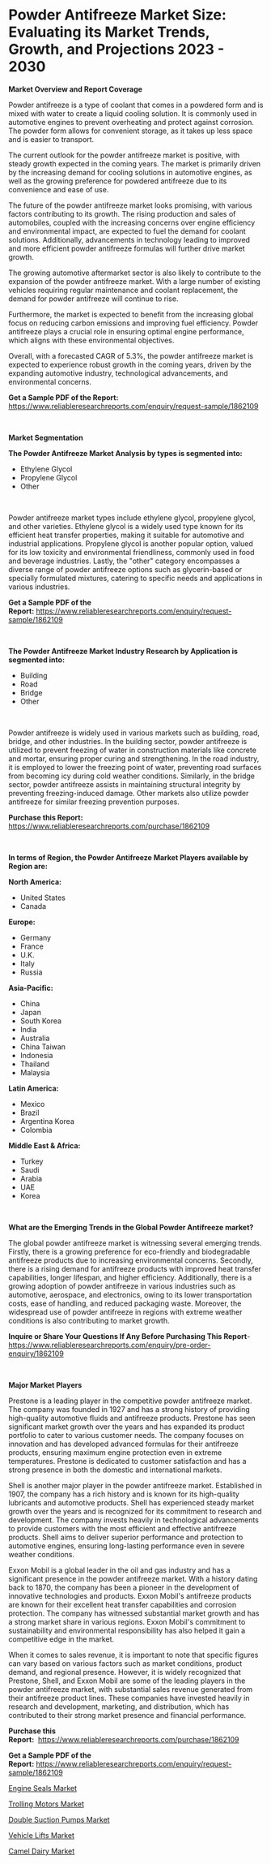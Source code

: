 <p><h1>Powder Antifreeze Market Size: Evaluating its Market Trends, Growth, and Projections 2023 - 2030</h1></p><p><strong>Market Overview and Report Coverage</strong></p>
<p><p>Powder antifreeze is a type of coolant that comes in a powdered form and is mixed with water to create a liquid cooling solution. It is commonly used in automotive engines to prevent overheating and protect against corrosion. The powder form allows for convenient storage, as it takes up less space and is easier to transport.</p><p>The current outlook for the powder antifreeze market is positive, with steady growth expected in the coming years. The market is primarily driven by the increasing demand for cooling solutions in automotive engines, as well as the growing preference for powdered antifreeze due to its convenience and ease of use.</p><p>The future of the powder antifreeze market looks promising, with various factors contributing to its growth. The rising production and sales of automobiles, coupled with the increasing concerns over engine efficiency and environmental impact, are expected to fuel the demand for coolant solutions. Additionally, advancements in technology leading to improved and more efficient powder antifreeze formulas will further drive market growth.</p><p>The growing automotive aftermarket sector is also likely to contribute to the expansion of the powder antifreeze market. With a large number of existing vehicles requiring regular maintenance and coolant replacement, the demand for powder antifreeze will continue to rise.</p><p>Furthermore, the market is expected to benefit from the increasing global focus on reducing carbon emissions and improving fuel efficiency. Powder antifreeze plays a crucial role in ensuring optimal engine performance, which aligns with these environmental objectives.</p><p>Overall, with a forecasted CAGR of 5.3%, the powder antifreeze market is expected to experience robust growth in the coming years, driven by the expanding automotive industry, technological advancements, and environmental concerns.</p></p>
<p><strong>Get a Sample PDF of the Report:</strong> <a href="https://www.reliableresearchreports.com/enquiry/request-sample/1862109">https://www.reliableresearchreports.com/enquiry/request-sample/1862109</a></p>
<p>&nbsp;</p>
<p><strong>Market Segmentation</strong></p>
<p><strong>The Powder Antifreeze Market Analysis by types is segmented into:</strong></p>
<p><ul><li>Ethylene Glycol</li><li>Propylene Glycol</li><li>Other</li></ul></p>
<p>&nbsp;</p>
<p><p>Powder antifreeze market types include ethylene glycol, propylene glycol, and other varieties. Ethylene glycol is a widely used type known for its efficient heat transfer properties, making it suitable for automotive and industrial applications. Propylene glycol is another popular option, valued for its low toxicity and environmental friendliness, commonly used in food and beverage industries. Lastly, the "other" category encompasses a diverse range of powder antifreeze options such as glycerin-based or specially formulated mixtures, catering to specific needs and applications in various industries.</p></p>
<p><strong>Get a Sample PDF of the Report:</strong>&nbsp;<a href="https://www.reliableresearchreports.com/enquiry/request-sample/1862109">https://www.reliableresearchreports.com/enquiry/request-sample/1862109</a></p>
<p>&nbsp;</p>
<p><strong>The Powder Antifreeze Market Industry Research by Application is segmented into:</strong></p>
<p><ul><li>Building</li><li>Road</li><li>Bridge</li><li>Other</li></ul></p>
<p>&nbsp;</p>
<p><p>Powder antifreeze is widely used in various markets such as building, road, bridge, and other industries. In the building sector, powder antifreeze is utilized to prevent freezing of water in construction materials like concrete and mortar, ensuring proper curing and strengthening. In the road industry, it is employed to lower the freezing point of water, preventing road surfaces from becoming icy during cold weather conditions. Similarly, in the bridge sector, powder antifreeze assists in maintaining structural integrity by preventing freezing-induced damage. Other markets also utilize powder antifreeze for similar freezing prevention purposes.</p></p>
<p><strong>Purchase this Report:</strong>&nbsp; <a href="https://www.reliableresearchreports.com/purchase/1862109">https://www.reliableresearchreports.com/purchase/1862109</a></p>
<p>&nbsp;</p>
<p><strong>In terms of Region, the Powder Antifreeze Market Players available by Region are:</strong></p>
<p>
    <p> <strong> North America: </strong>
        <ul>
            <li>United States</li>
            <li>Canada</li>
        </ul>
        </p> 
    <p> <strong> Europe: </strong>
        <ul>
            <li>Germany</li>
            <li>France</li>
            <li>U.K.</li>
            <li>Italy</li>
            <li>Russia</li>
        </ul>
        </p> 
    <p> <strong> Asia-Pacific: </strong>
        <ul>
            <li>China</li>
            <li>Japan</li>
            <li>South Korea</li>
            <li>India</li>
            <li>Australia</li>
            <li>China Taiwan</li>
            <li>Indonesia</li>
            <li>Thailand</li>
            <li>Malaysia</li>
        </ul>
        </p> 
    <p> <strong> Latin America: </strong>
        <ul>
            <li>Mexico</li>
            <li>Brazil</li>
            <li>Argentina Korea</li>
            <li>Colombia</li>
        </ul>
        </p> 
    <p> <strong> Middle East & Africa: </strong>
        <ul>
            <li>Turkey</li>
            <li>Saudi</li>
            <li>Arabia</li>
            <li>UAE</li>
            <li>Korea</li>
        </ul>
    </p>
    </p>
<p>&nbsp;</p>
<p><strong>What are the Emerging Trends in the Global Powder Antifreeze market?</strong></p>
<p><p>The global powder antifreeze market is witnessing several emerging trends. Firstly, there is a growing preference for eco-friendly and biodegradable antifreeze products due to increasing environmental concerns. Secondly, there is a rising demand for antifreeze products with improved heat transfer capabilities, longer lifespan, and higher efficiency. Additionally, there is a growing adoption of powder antifreeze in various industries such as automotive, aerospace, and electronics, owing to its lower transportation costs, ease of handling, and reduced packaging waste. Moreover, the widespread use of powder antifreeze in regions with extreme weather conditions is also contributing to market growth.</p></p>
<p><strong>Inquire or Share Your Questions If Any Before Purchasing This Report</strong>- <a href="https://www.reliableresearchreports.com/enquiry/pre-order-enquiry/1862109">https://www.reliableresearchreports.com/enquiry/pre-order-enquiry/1862109</a></p>
<p>&nbsp;</p>
<p><strong>Major Market Players</strong></p>
<p><p>Prestone is a leading player in the competitive powder antifreeze market. The company was founded in 1927 and has a strong history of providing high-quality automotive fluids and antifreeze products. Prestone has seen significant market growth over the years and has expanded its product portfolio to cater to various customer needs. The company focuses on innovation and has developed advanced formulas for their antifreeze products, ensuring maximum engine protection even in extreme temperatures. Prestone is dedicated to customer satisfaction and has a strong presence in both the domestic and international markets.</p><p>Shell is another major player in the powder antifreeze market. Established in 1907, the company has a rich history and is known for its high-quality lubricants and automotive products. Shell has experienced steady market growth over the years and is recognized for its commitment to research and development. The company invests heavily in technological advancements to provide customers with the most efficient and effective antifreeze products. Shell aims to deliver superior performance and protection to automotive engines, ensuring long-lasting performance even in severe weather conditions.</p><p>Exxon Mobil is a global leader in the oil and gas industry and has a significant presence in the powder antifreeze market. With a history dating back to 1870, the company has been a pioneer in the development of innovative technologies and products. Exxon Mobil's antifreeze products are known for their excellent heat transfer capabilities and corrosion protection. The company has witnessed substantial market growth and has a strong market share in various regions. Exxon Mobil's commitment to sustainability and environmental responsibility has also helped it gain a competitive edge in the market.</p><p>When it comes to sales revenue, it is important to note that specific figures can vary based on various factors such as market conditions, product demand, and regional presence. However, it is widely recognized that Prestone, Shell, and Exxon Mobil are some of the leading players in the powder antifreeze market, with substantial sales revenue generated from their antifreeze product lines. These companies have invested heavily in research and development, marketing, and distribution, which has contributed to their strong market presence and financial performance.</p></p>
<p><strong>Purchase this Report:</strong>&nbsp;&nbsp;<a href="https://www.reliableresearchreports.com/purchase/1862109">https://www.reliableresearchreports.com/purchase/1862109</a></p>
<p></p>
<p><strong>Get a Sample PDF of the Report:</strong>&nbsp;<a href="https://www.reliableresearchreports.com/enquiry/request-sample/1862109">https://www.reliableresearchreports.com/enquiry/request-sample/1862109</a></p>
<p><p><a href="https://medium.com/@hunterwyman1984/engine-seals-market-the-key-to-successful-business-strategy-forecast-till-2030-e62a68835296">Engine Seals Market</a></p><p><a href="https://medium.com/@orinsmitham1985/trolling-motors-market-analysis-its-cagr-market-segmentation-and-global-industry-overview-4f2e905d7ebe">Trolling Motors Market</a></p><p><a href="https://medium.com/@grayceyundt1913/double-suction-pumps-market-exploring-market-share-market-trends-and-future-growth-0103a0b79444">Double Suction Pumps Market</a></p><p><a href="https://medium.com/@jalenmurphy48/analyzing-vehicle-lifts-market-global-industry-perspective-and-forecast-2023-to-2030-b7533bdf6854">Vehicle Lifts Market</a></p><p><a href="https://medium.com/@allelee654/camel-dairy-market-insight-market-trends-growth-forecasted-from-2023-to-2030-d801a226cef0">Camel Dairy Market</a></p></p>